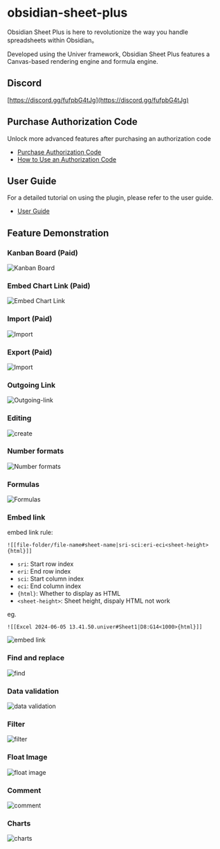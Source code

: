 # obsidian-sheet-plus
Obsidian Sheet Plus  is here to revolutionize the way you handle spreadsheets within Obsidian。

Developed using the Univer framework, Obsidian Sheet Plus features a Canvas-based rendering engine and formula engine.

## Discord

[https://discord.gg/fufpbG4tJg](https://discord.gg/fufpbG4tJg)

## Purchase Authorization Code
Unlock more advanced features after purchasing an authorization code
- [Purchase Authorization Code](https://ko-fi.com/s/353d33a2dd)
- [How to Use an Authorization Code](https://ko-fi.com/post/How-to-Use-an-Authorization-Code-S6S318IUM7)

## User Guide
For a detailed tutorial on using the plugin, please refer to the user guide.

- [User Guide](https://github.com/ljcoder2015/obsidian-sheet-plus/wiki/User-Guide)

## Feature Demonstration
### Kanban Board (Paid)
![Kanban Board](/images/kanban-create-handle.gif)
### Embed Chart Link (Paid)
![Embed Chart Link](/images/embed-link-chart.gif)
### Import (Paid)
![Import](/images/import.gif)
### Export (Paid)
![Import](/images/export.gif)

### Outgoing Link
![Outgoing-link](/images//outgoing-link.gif)

### Editing
![create](/images/create.gif)

### Number formats
![Number formats](/images/Number-formats.gif)

###  Formulas
![Formulas](/images/Formulas.gif)

### Embed link
embed link rule:
```
![[file-folder/file-name#sheet-name|sri-sci:eri-eci<sheet-height>{html}]]
```

- `sri`: Start row index
- `eri`: End row index
- `sci`: Start column index
- `eci`: End column index
- `{html}`: Whether to display as HTML
- `<sheet-height>`: Sheet height, dispaly HTML not work

eg.
```
![[Excel 2024-06-05 13.41.50.univer#Sheet1|D8:G14<1000>{html}]]
```

![embed link](/images/embed-link.gif)

### Find and replace
![find](/images/find.gif)

### Data validation
![data validation](/images/data-validation.gif)

### Filter
![filter](/images/filter.gif)

### Float Image
![float image](/images/image.gif)

### Comment
![comment](/images/remark.gif)

### Charts
![charts](/images/charts.gif)
